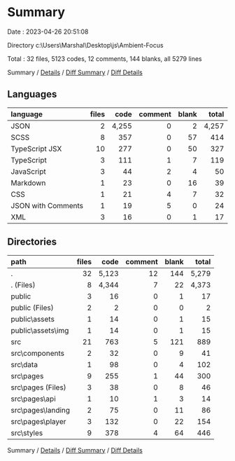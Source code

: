 # Summary

Date : 2023-04-26 20:51:08

Directory c:\\Users\\Marshal\\Desktop\\js\\Ambient-Focus

Total : 32 files,  5123 codes, 12 comments, 144 blanks, all 5279 lines

Summary / [Details](details.md) / [Diff Summary](diff.md) / [Diff Details](diff-details.md)

## Languages
| language | files | code | comment | blank | total |
| :--- | ---: | ---: | ---: | ---: | ---: |
| JSON | 2 | 4,255 | 0 | 2 | 4,257 |
| SCSS | 8 | 357 | 0 | 57 | 414 |
| TypeScript JSX | 10 | 277 | 0 | 50 | 327 |
| TypeScript | 3 | 111 | 1 | 7 | 119 |
| JavaScript | 3 | 44 | 2 | 4 | 50 |
| Markdown | 1 | 23 | 0 | 16 | 39 |
| CSS | 1 | 21 | 4 | 7 | 32 |
| JSON with Comments | 1 | 19 | 5 | 0 | 24 |
| XML | 3 | 16 | 0 | 1 | 17 |

## Directories
| path | files | code | comment | blank | total |
| :--- | ---: | ---: | ---: | ---: | ---: |
| . | 32 | 5,123 | 12 | 144 | 5,279 |
| . (Files) | 8 | 4,344 | 7 | 22 | 4,373 |
| public | 3 | 16 | 0 | 1 | 17 |
| public (Files) | 2 | 2 | 0 | 0 | 2 |
| public\\assets | 1 | 14 | 0 | 1 | 15 |
| public\\assets\\img | 1 | 14 | 0 | 1 | 15 |
| src | 21 | 763 | 5 | 121 | 889 |
| src\\components | 2 | 32 | 0 | 9 | 41 |
| src\\data | 1 | 98 | 0 | 4 | 102 |
| src\\pages | 9 | 255 | 1 | 44 | 300 |
| src\\pages (Files) | 3 | 38 | 0 | 8 | 46 |
| src\\pages\\api | 1 | 10 | 1 | 3 | 14 |
| src\\pages\\landing | 2 | 75 | 0 | 11 | 86 |
| src\\pages\\player | 3 | 132 | 0 | 22 | 154 |
| src\\styles | 9 | 378 | 4 | 64 | 446 |

Summary / [Details](details.md) / [Diff Summary](diff.md) / [Diff Details](diff-details.md)